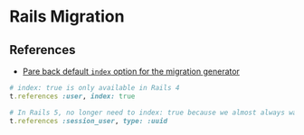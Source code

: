 # Rails Migration

## References

* [Pare back default `index` option for the migration generator](https://github.com/rails/rails/pull/23179)

```ruby
# index: true is only available in Rails 4
t.references :user, index: true

# In Rails 5, no longer need to index: true because we almost always want to index references.
t.references :session_user, type: :uuid
```